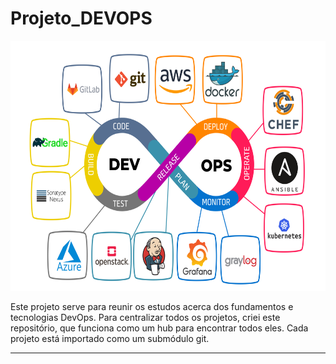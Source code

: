 # Projeto_DEVOPS

<img src="assets/logo.jpeg" alt="devops" height="400">


Este projeto serve para reunir os estudos acerca dos fundamentos e tecnologias DevOps. Para centralizar todos os projetos, criei este repositório, que funciona como um hub para encontrar todos eles. Cada projeto está importado como um submódulo git.

_______________________________________________________________________________________

